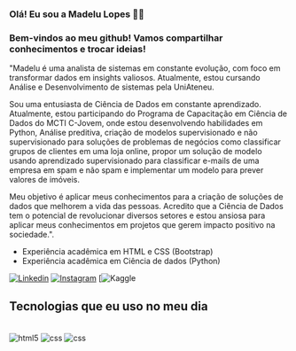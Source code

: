 ### Olá! Eu sou a Madelu Lopes 🖐🏾
### Bem-vindos ao meu github! Vamos compartilhar conhecimentos e trocar ideias!

"Madelu é uma analista de sistemas em constante evolução, com foco em transformar dados em insights valiosos. Atualmente, estou cursando Análise e Desenvolvimento de sistemas pela UniAteneu.

Sou uma entusiasta de Ciência de Dados em constante aprendizado. Atualmente, estou participando do Programa de Capacitação em Ciência de Dados do MCTI C-Jovem, onde estou desenvolvendo habilidades em Python, Análise preditiva, criação de modelos supervisionado e não supervisionado para soluções de problemas de negócios como classificar grupos de clientes em uma loja online, propor um solução de modelo usando aprendizado supervisionado para classificar e-mails de uma empresa em spam e não spam e implementar um modelo para prever valores de imóveis.

Meu objetivo é aplicar meus conhecimentos para a criação de soluções de dados que melhorem a vida das pessoas. Acredito que a Ciência de Dados tem o potencial de revolucionar diversos setores e estou ansiosa para aplicar meus conhecimentos em projetos que gerem impacto positivo na sociedade.".


* Experiência acadêmica em HTML e CSS (Bootstrap)
* Experiência acadêmica em Ciência de dados (Python)


[![Linkedin](https://img.shields.io/badge/LinkedIn-0077B5?style=for-the-badge&logo=linkedin&logoColor=white)](https://www.linkedin.com/in/madelu-lopes-089388120)
[![Instagram](https://img.shields.io/badge/Instagram-E4405F?style=for-the-badge&logo=instagram&logoColor=white)](https://www.instagram.com/madelul87)
[![Kaggle](https://img.shields.io/badge/Kaggle-#20BEFF?logo=kaggle&logoColor=white&stle=for-the-badge)



## Tecnologias que eu uso no meu dia
<div style="Display: inline_block"><br>
<img align="center" alt="html5" src="https://img.shields.io/badge/HTML5-E34F26?style=for-the-badge&logo=html5&logoColor=white"/>
  <img align="center" alt="css" src="https://img.shields.io/badge/CSS3-239120?style=for-the-badge&logo=html5&logoColor=white"/>
  <img align="center" alt="css" src="https://img.shields.io/badge/Python-3776AB?style=for-the-badge&logo=html5&logoColor=white"/>
  
</div><br>


